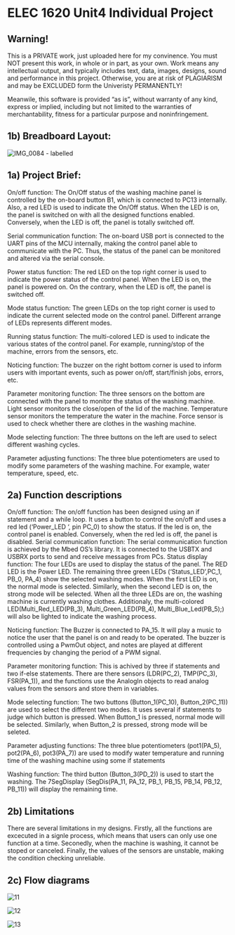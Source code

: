# ELEC 1620 Unit4 Individual Project

## Warning!

This is a PRIVATE work, just uploaded here for my convinence. You must NOT present this work, in whole or in part, as your own. Work means any intellectual output, and typically includes text, data, images, designs, sound and performance in this project. 
Otherwise, you are at risk of PLAGIARISM and may be EXCLUDED form the Univeristy PERMANENTLY!

Meanwile, this software is provided “as is”, without warranty of any kind, express or implied, including but not limited to the warranties of merchantability, fitness for a particular purpose and noninfringement. 

## 1b) Breadboard Layout:

![IMG_0084 - labelled](https://github.com/user-attachments/assets/ace0f8ac-4e42-48e9-8931-af92b9081d88)

## 1a) Project Brief:
On/off function: The On/Off status of the washing machine panel is controlled by the on-board button B1, which is connected to PC13 internally. Also, a red LED is used to indicate the On/Off status. When the LED is on, the panel is switched on with all the designed functions enabled. Conversely, when the LED is off, the panel is totally switched off.

Serial communication function: The on-board USB port is connected to the UART pins of the MCU internally, making the control panel able to communicate with the PC. Thus, the status of the panel can be monitored and altered via the serial console.

Power status function: The red LED on the top right corner is used to indicate the power status of the control panel. When the LED is on, the panel is powered on. On the contrary, when the LED is off, the panel is switched off.

Mode status function: The green LEDs on the top right corner is used to indicate the current selected mode on the control panel. Different arrange of LEDs represents different modes.

Running status function: The multi-colored LED is used to indicate the various states of the control panel. For example, running/stop of the machine, errors from the sensors, etc.

Noticing function: The buzzer on the right bottom corner is used to inform users with important events, such as power on/off, start/finish jobs, errors, etc.

Parameter monitoring function: The three sensors on the bottom are connected with the panel to monitor the status of the washing machine. Light sensor monitors the close/open of the lid of the machine. Temperature sensor monitors the temperature the water in the machine. Force sensor is used to check whether there are clothes in the washing machine.

Mode selecting function: The three buttons on the left are used to select different washing cycles.

Parameter adjusting functions: The three blue potentiometers are used to modify some parameters of the washing machine. For example, water temperature, speed, etc.

## 2a) Function descriptions
On/off function: The on/off function has been designed using an if statement and a while loop. It uses a button to control the on/off and uses a red led (‘Power_LED ‘, pin PC_0) to show the status. If the led is on, the control panel is enabled. Conversely, when the red led is off, the panel is disabled.
Serial communication function: The serial communication function is achieved by the Mbed OS’s library. It is connected to the USBTX and USBRX ports to send and receive messages from PCs. 
Status display function: The four LEDs are used to display the status of the panel. The RED LED is the Power LED. The remaining three green LEDs (‘Status_LED’,PC_1, PB_0, PA_4) show the selected washing modes. When the first LED is on, the normal mode is selected. Similarly, when the second LED is on, the strong mode will be selected. When all the three LEDs are on, the washing machine is currently washing clothes. Additionaly, the multi-colored LED(Multi_Red_LED(PB_3), Multi_Green_LED(PB_4), Multi_Blue_Led(PB_5);) will also be lighted to indicate the washing process.

Noticing function: The Buzzer is connected to PA_15. It will play a music to notice the user that the panel is on and ready to be operated. The buzzer is controlled using a PwmOut object, and notes are played at different frequencies by changing the period of a PWM signal. 

Parameter monitoring function: This is achived by three if statements and two if-else statements. There are there sensors (LDR(PC_2), TMP(PC_3), FSR(PA_1)), and the functions use the AnalogIn objects to read analog values from the sensors and store them in variables.

Mode selecting function: The two buttons (Button_1(PC_10), Button_2(PC_11)) are used to select the different two modes. It uses several if statements to judge which button is pressed. When Button_1 is pressed, normal mode will be selected. Similarly, when Button_2 is pressed, strong mode will be seleted.

Parameter adjusting functions: The three blue potentiometers (pot1(PA_5), pot2(PA_6), pot3(PA_7)) are used to modify water temperature and running time of the washing machine using some if statements

Washing function: The third button (Button_3(PD_2)) is used to start the washing. The 7SegDisplay (SegDis(PA_11, PA_12, PB_1, PB_15, PB_14, PB_12, PB_11)) will display the remaining time.  

## 2b) Limitations
There are several limitations in my designs. Firstly, all the functions are excecuted in a signle process, which means that users can only use one function at a time. Seconedly, when the machine is washing, it cannot be stoped or canceled. Finally, the values of the sensors are unstable, making the condition checking unreliable.

## 2c) Flow diagrams

![11](https://github.com/user-attachments/assets/35b738ea-204e-45cc-8274-3d45f711cff2)

![12](https://github.com/user-attachments/assets/a4fef675-c8a4-452f-9ae7-b14fb54e4483)

![13](https://github.com/user-attachments/assets/1987dafa-3ced-4b52-bb98-201931bbaa92)

